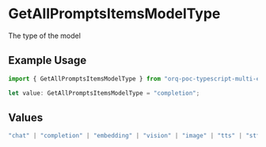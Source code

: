 # GetAllPromptsItemsModelType

The type of the model

## Example Usage

```typescript
import { GetAllPromptsItemsModelType } from "orq-poc-typescript-multi-env-version/models/operations";

let value: GetAllPromptsItemsModelType = "completion";
```

## Values

```typescript
"chat" | "completion" | "embedding" | "vision" | "image" | "tts" | "stt" | "rerank"
```